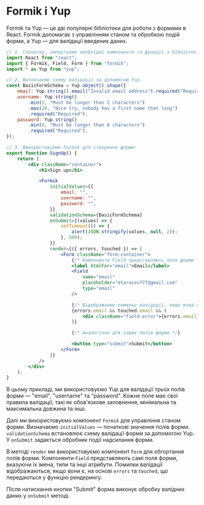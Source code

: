 # Formik і Yup

Formik та Yup — це дві популярні бібліотеки для роботи з формами в React. Formik допомагає з управлінням станом та обробкою подій форми, а Yup — для валідації введених даних.

```jsx
// 1. Спочатку, імпортуємо необхідні компоненти та функції з бібліотек.
import React from "react";
import { Formik, Field, Form } from "formik";
import * as Yup from "yup";

// 2. Визначаємо схему валідації за допомогою Yup.
const BasicFormSchema = Yup.object().shape({
    email: Yup.string().email("Invalid email address").required("Required"),
    username: Yup.string()
        .min(2, "Must be longer than 2 characters")
        .max(20, "Nice try, nobody has a first name that long")
        .required("Required"),
    password: Yup.string()
        .min(8, "Must be longer than 8 characters")
        .required("Required"),
});

// 3. Використовуємо Formik для створення форми:
export function SignUp() {
    return (
        <div className="container">
            <h1>Sign up</h1>

            <Formik
                initialValues={{
                    email: "",
                    username: "",
                    password: "",
                }}
                validationSchema={BasicFormSchema}
                onSubmit={(values) => {
                    setTimeout(() => {
                        alert(JSON.stringify(values, null, 2));
                    }, 500);
                }}
                render={({ errors, touched }) => (
                    <Form className="form-container">
                        {/* Компоненти Field представляють поля форми */}
                        <label htmlFor="email">Email</label>
                        <Field
                            name="email"
                            placeholder="mtarasov777@gmail.com"
                            type="email"
                        />

                        {/* Відображаємо помилку валідації, якщо вона є */}
                        {errors.email && touched.email && (
                            <div className="field-error">{errors.email}</div>
                        )}

                        {/* Аналогічно для інших полів форми */}

                        <button type="submit">Submit</button>
                    </Form>
                )}
            />
        </div>
    );
}
```

В цьому прикладі, ми використовуємо Yup для валідації трьох полів форми — "email", "username" та "password". Кожне поле має свої правила валідації, такі як обов'язкове заповнення, мінімальна та максимальна довжина та інші.

Далі ми використовуємо компонент `Formik` для управління станом форми. Визначаємо `initialValues` — початкові значення полів форми. `validationSchema` встановлює схему валідації форми за допомогою Yup. У `onSubmit` задається обробник події надсилання форми.

В методі `render` ми використовуємо компонент `Form` для обгортання полів форми. Компоненти `Field` представляють самі поля форми, вказуючи їх імена, типи та інші атрибути. Помилки валідації відображаються, якщо вони є, на основі `errors` та `touched`, що передаються у функцію рендерингу.

Після натискання кнопки "Submit" форма виконує обробку валідних даних у `onSubmit` методі.
